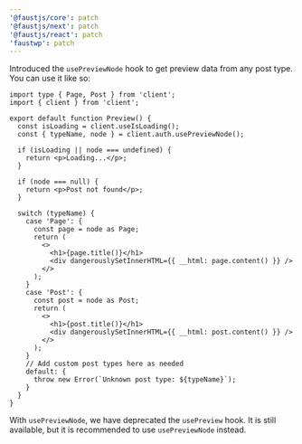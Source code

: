 ```yaml
---
'@faustjs/core': patch
'@faustjs/next': patch
'@faustjs/react': patch
'faustwp': patch
---
```


Introduced the `usePreviewNode` hook to get preview data from any post type. You can use it like so:

```tsx
import type { Page, Post } from 'client';
import { client } from 'client';

export default function Preview() {
  const isLoading = client.useIsLoading();
  const { typeName, node } = client.auth.usePreviewNode();

  if (isLoading || node === undefined) {
    return <p>Loading...</p>;
  }

  if (node === null) {
    return <p>Post not found</p>;
  }

  switch (typeName) {
    case 'Page': {
      const page = node as Page;
      return (
        <>
          <h1>{page.title()}</h1>
          <div dangerouslySetInnerHTML={{ __html: page.content() }} />
        </>
      );
    }
    case 'Post': {
      const post = node as Post;
      return (
        <>
          <h1>{post.title()}</h1>
          <div dangerouslySetInnerHTML={{ __html: post.content() }} />
        </>
      );
    }
    // Add custom post types here as needed
    default: {
      throw new Error(`Unknown post type: ${typeName}`);
    }
  }
}
```

With `usePreviewNode`, we have deprecated the `usePreview` hook. It is still available, but it is recommended to use `usePreviewNode` instead.
